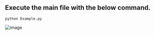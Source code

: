 ## Execute the main file with the below command.
 ```python3
python Example.py
 ```  
![image](https://github.com/rebuild-123/Python-Head-First-Design-Patterns/blob/main/pictures_for_README/observer_simple.png)